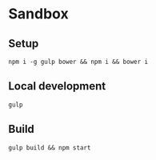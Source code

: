 # Sandbox

## Setup
```
npm i -g gulp bower && npm i && bower i
```

## Local development
```
gulp
```

## Build
```
gulp build && npm start
```
